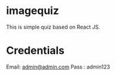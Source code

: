 # imagequiz
This is simple quiz based on React JS.

# Credentials
Email: admin@admin.com
Pass : admin123
